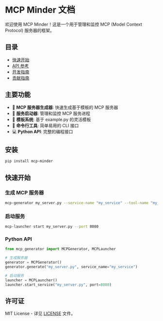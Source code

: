 # MCP Minder 文档

欢迎使用 MCP Minder！这是一个用于管理和监控 MCP (Model Context Protocol) 服务器的框架。

## 目录

- [快速开始](quickstart.md)
- [API 参考](api.md)
- [开发指南](development.md)
- [贡献指南](contributing.md)

## 主要功能

- 🚀 **MCP 服务器生成器**: 快速生成基于模板的 MCP 服务器
- 🎯 **服务启动器**: 管理和监控 MCP 服务进程
- 📝 **模板系统**: 基于 example.py 的灵活模板
- 🔧 **命令行工具**: 简单易用的 CLI 接口
- 💻 **Python API**: 完整的编程接口

## 安装

```bash
pip install mcp-minder
```

## 快速开始

### 生成 MCP 服务器

```bash
mcp-generator my_server.py --service-name "my_service" --tool-name "my_tool"
```

### 启动服务

```bash
mcp-launcher start my_server.py --port 8080
```

### Python API

```python
from mcp_generator import MCPGenerator, MCPLauncher

# 生成服务器
generator = MCPGenerator()
generator.generate("my_server.py", service_name="my_service")

# 启动服务
launcher = MCPLauncher()
launcher.start_service("my_server.py", port=8080)
```

## 许可证

MIT License - 详见 [LICENSE](../LICENSE) 文件。
